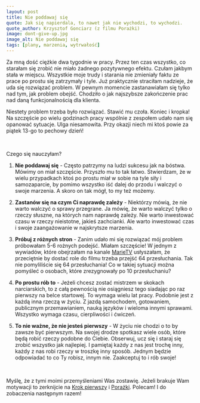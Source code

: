```yaml
---
layout: post
title: Nie poddawaj się
quote: Jak się napierdala, to nawet jak nie wychodzi, to wychodzi.
quote_author: Krzysztof Gonciarz (z filmu Porażki)
image: dont-give-up.jpg
image_alt: Nie poddawaj się
tags: [plany, marzenia, wytrwałość]
---
```


Za mną dość ciężkie dwa tygodnie w pracy. Przez ten czas wszystko, co starałam się zrobić nie miało żadnego pozytywnego efektu. Czułam jakbym stała w miejscu. Wszystkie moje trudy i starania nie zmieniały faktu ze prace po prostu się zatrzymały i tyle. Już praktycznie straciłam nadzieje, że uda się rozwiązać problem. W pewnym momencie zastanawiałam się tylko nad tym, jak problem obejść. Chodziło o jak najszybsze zakończenie prac nad daną funkcjonalnością dla klienta.

Niestety problem trzeba było rozwiązać. Stawić mu czoła. Koniec i kropka! Na szczęście po wielu godzinach pracy wspólnie z zespołem udało nam się opanować sytuacje. Ulga niesamowita. Przy okazji niech mi ktoś powie za piątek 13-go to pechowy dzień!

<br>

Czego się nauczyłam?

1. **Nie poddawaj się** - Często patrzymy na ludzi sukcesu jak na bóstwa. Mówimy on miał szczęście. Przyszło mu to tak łatwo. Stwierdzam, że w wielu przypadkach ktoś po prostu miał w sobie na tyle siły i samozaparcie, by pomimo wszystko iść dalej do przodu i walczyć o swoje marzenia. A skoro on tak mógł, to my też możemy.

2. **Zastanów się na czym Ci naprawdę zależy** - Niektórzy mówią, że nie warto walczyć o sprawy przegrane. Ja mówię, że warto walczyć tylko o rzeczy słuszne, na których nam naprawdę zależy. Nie warto inwestować czasu w rzeczy nieistotne, jakieś zachcianki. Ale warto inwestować czas i swoje zaangażowanie w najskrytsze marzenia.

3. **Próbuj z różnych stron** - Zanim udało mi się rozwiązać mój problem próbowałam 5-6 rożnych podejść. Miałam szczęście! W jednym z wywiadów, które obejrzałam na kanale [MarieTV](https://www.youtube.com/watch?v=E-DF4LUm0Rc) usłyszałam, że przeciętnie by dostać role do filmu trzeba przejść 64 przesłuchania. Tak nie pomyliliście się 64 przesłuchania! Co w takiej sytuacji można pomyśleć o osobach, które zrezygnowały po 10 przesłuchaniu?

4. **Po prostu rób to** - Jeżeli chcesz zostać mistrzem w skokach narciarskich, to z całą pewnością nie osiągniesz tego siadając po raz pierwszy na belce startowej. To wymaga wielu lat pracy. Podobnie jest z każdą inna rzeczą w życiu. Z jazdą samochodem, gotowaniem, publicznym przemawianiem, nauką języków i wieloma innymi sprawami. Wszystko wymaga czasu, cierpliwości i ćwiczeń.

5. **To nie ważne, że nie jesteś pierwszy** - W życiu nie chodzi o to by zawsze być pierwszym. Na swojej drodze spotkasz wiele osób, które będą robić rzeczy podobne do Ciebie. Obserwuj, ucz się i staraj się zrobić wszystko jak najlepiej. I pamiętaj każdy z nas jest trochę inny, każdy z nas robi rzeczy w troszkę inny sposób. Jednym będzie odpowiadać to co Ty robisz, innym nie. Zaakceptuj to i rób swoje!

<br>

Myślę, że z tymi moimi przemyśleniami Was zostawię. Jeżeli brakuje Wam motywacji to zerknijcie na [Krok pierwszy](https://www.youtube.com/watch?v=LXM_tGHcuMo) i [Porażki](https://www.youtube.com/watch?v=PyBuKSpwkAU). Polecam! I do zobaczenia następnym razem!
